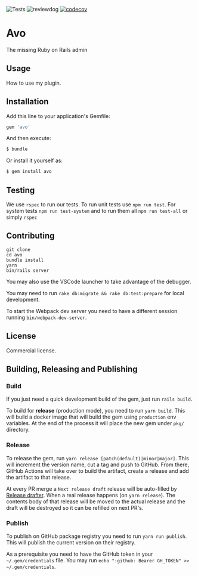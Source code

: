 ![Tests](https://github.com/AvocadoHQ/avo/workflows/Tests/badge.svg)
![reviewdog](https://github.com/AvocadoHQ/avo/workflows/reviewdog/badge.svg)
[![codecov](https://codecov.io/gh/AvocadoHQ/avo/branch/master/graph/badge.svg?token=Q2LMFE4989)](https://codecov.io/gh/AvocadoHQ/avo)

# Avo
The missing Ruby on Rails admin

## Usage
How to use my plugin.

## Installation
Add this line to your application's Gemfile:

```ruby
gem 'avo'
```

And then execute:
```bash
$ bundle
```

Or install it yourself as:
```bash
$ gem install avo
```

## Testing

We use `rspec` to run our tests. To run unit tests use `npm run test`. For system tests `npm run test-system` and to run them all `npm run test-all` or simply `rspec`

## Contributing

```
git clone
cd avo
bundle install
yarn
bin/rails server
```

You may also use the VSCode launcher to take advantage of the debugger.

You may need to run `rake db:migrate && rake db:test:prepare` for local development.

To start the Webpack dev server you need to have a different session running `bin/webpack-dev-server`.

## License
Commercial license.

## Building, Releasing and Publishing

### Build

If you just need a quick development build of the gem, just run `rails build`.

To build for **release** (production mode), you need to run `yarn build`. This will build a docker image that will build the gem using `production` env variables. At the end of the process it will place the new gem under `pkg/` directory.

### Release

To release the gem, run `yarn release [patch(default)|minor|major]`. This will increment the version name, cut a tag and push to GitHub. From there, GitHub Actions will take over to build the artifact, create a release and add the artifact to that release.

At every PR merge a `Next release draft` release will be auto-filled by [Release drafter](https://github.com/marketplace/actions/release-drafter). When a real release happens (on `yarn release`). The contents body of that release will be moved to the actual release and the draft will be destroyed so it can be refilled on next PR's.

### Publish

To publish on GitHub package registry you need to run `yarn run publish`. This will publish the current version on their registry.

As a prerequisite you need to have the GitHub token in your `~/.gem/credentials` file. You may run `echo ":github: Bearer GH_TOKEN" >> ~/.gem/credentials`.
